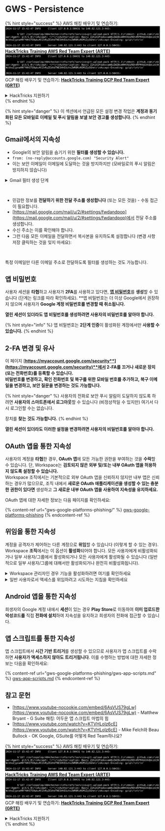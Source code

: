 # GWS - Persistence

{% hint style="success" %}
AWS 해킹 배우기 및 연습하기:<img src="../../.gitbook/assets/image (1).png" alt="" data-size="line">[**HackTricks Training AWS Red Team Expert (ARTE)**](https://training.hacktricks.xyz/courses/arte)<img src="../../.gitbook/assets/image (1).png" alt="" data-size="line">\
GCP 해킹 배우기 및 연습하기: <img src="../../.gitbook/assets/image (2).png" alt="" data-size="line">[**HackTricks Training GCP Red Team Expert (GRTE)**<img src="../../.gitbook/assets/image (2).png" alt="" data-size="line">](https://training.hacktricks.xyz/courses/grte)

<details>

<summary>HackTricks 지원하기</summary>

* [**구독 계획**](https://github.com/sponsors/carlospolop) 확인하기!
* **💬 [**Discord 그룹**](https://discord.gg/hRep4RUj7f) 또는 [**텔레그램 그룹**](https://t.me/peass)에 참여하거나 **Twitter** 🐦 [**@hacktricks\_live**](https://twitter.com/hacktricks\_live)**를 팔로우하세요.**
* **[**HackTricks**](https://github.com/carlospolop/hacktricks) 및 [**HackTricks Cloud**](https://github.com/carlospolop/hacktricks-cloud) 깃허브 리포에 PR을 제출하여 해킹 트릭을 공유하세요.**

</details>
{% endhint %}

{% hint style="danger" %}
이 섹션에서 언급된 모든 설정 변경 작업은 **계정과 동기화된 모든 모바일로 이메일 및 푸시 알림을 보낼 보안 경고를 생성합니다.**
{% endhint %}

## **Gmail에서의 지속성**

* Google의 보안 알림을 숨기기 위한 **필터를 생성할 수 있습니다.**
* `from: (no-reply@accounts.google.com) "Security Alert"`
* 이는 보안 이메일이 이메일에 도달하는 것을 방지하지만 (모바일로의 푸시 알림은 방지하지 않습니다)

<details>

<summary>Gmail 필터 생성 단계</summary>

(지침은 [**여기**](https://support.google.com/mail/answer/6579)에서 확인하세요)

1. [Gmail](https://mail.google.com/)을 엽니다.
2. 상단의 검색 상자에서 검색 옵션 표시를 클릭합니다 ![photos tune](https://lh3.googleusercontent.com/cD6YR\_YvqXqNKxrWn2NAWkV6tjJtg8vfvqijKT1\_9zVCrl2sAx9jROKhLqiHo2ZDYTE=w36).
3. 검색 기준을 입력합니다. 검색이 제대로 작동했는지 확인하려면 **검색**을 클릭하여 어떤 이메일이 표시되는지 확인합니다.
4. 검색 창 하단에서 **필터 만들기**를 클릭합니다.
5. 필터가 수행할 작업을 선택합니다.
6. **필터 만들기**를 클릭합니다.

현재 필터를 확인하려면 [https://mail.google.com/mail/u/0/#settings/filters](https://mail.google.com/mail/u/0/#settings/filters)에서 삭제할 수 있습니다.

</details>

<figure><img src="../../.gitbook/assets/image (331).png" alt=""><figcaption></figcaption></figure>

* 민감한 정보를 **전달하기 위한 전달 주소를 생성합니다** (또는 모든 것을) - 수동 접근이 필요합니다.
* [https://mail.google.com/mail/u/2/#settings/fwdandpop](https://mail.google.com/mail/u/2/#settings/fwdandpop)에서 전달 주소를 생성합니다.
* 수신 주소는 이를 확인해야 합니다.
* 그런 다음 모든 이메일을 전달하면서 복사본을 유지하도록 설정합니다 (변경 사항 저장 클릭하는 것을 잊지 마세요):

<figure><img src="../../.gitbook/assets/image (332).png" alt=""><figcaption></figcaption></figure>

특정 이메일만 다른 이메일 주소로 전달하도록 필터를 생성하는 것도 가능합니다.

## 앱 비밀번호

사용자 세션을 **타협**하고 사용자가 **2FA**를 사용하고 있다면, [**앱 비밀번호**](https://support.google.com/accounts/answer/185833?hl=en)를 **생성**할 수 있습니다 (단계는 링크를 따라 확인하세요). **앱 비밀번호는 더 이상 Google에서 권장하지 않으며 사용자가 **Google 계정 비밀번호를 변경할 때 취소됩니다.**

**열린 세션이 있더라도 앱 비밀번호를 생성하려면 사용자의 비밀번호를 알아야 합니다.**

{% hint style="info" %}
앱 비밀번호는 **2단계 인증**이 활성화된 계정에서만 **사용할 수 있습니다.**
{% endhint %}

## 2-FA 변경 및 유사

이 페이지 [**https://myaccount.google.com/security**](https://myaccount.google.com/security)**에서 2-FA를 끄거나 새로운 장치(또는 전화번호)를 등록할 수 있습니다.**\
**비밀번호를 변경하고, 확인 전화번호 및 복구를 위한 모바일 번호를 추가하고, 복구 이메일을 변경하고, 보안 질문을 변경하는 것도 가능합니다.**

{% hint style="danger" %}
사용자의 전화로 보안 푸시 알림이 도달하지 않도록 하려면 **사용자의 스마트폰에서 로그아웃**할 수 있습니다 (비정상적일 수 있지만) 여기서 다시 로그인할 수는 없습니다.

장치를 **찾는 것도 가능합니다.**
{% endhint %}

**열린 세션이 있더라도 이러한 설정을 변경하려면 사용자의 비밀번호를 알아야 합니다.**

## OAuth 앱을 통한 지속성

사용자의 계정을 **타협**한 경우, **OAuth 앱**에 모든 가능한 권한을 부여하는 것을 **수락**할 수 있습니다. 단, Workspace는 **검토되지 않은 외부 및/또는 내부 OAuth 앱을 허용하지 않도록 설정할 수 있습니다.**\
Workspace 조직에서는 기본적으로 외부 OAuth 앱을 신뢰하지 않지만 내부 앱은 신뢰하는 경우가 많으므로, 조직 내에서 **새로운 OAuth 애플리케이션을 생성할 수 있는 충분한 권한이 있다면** 생성하고 **그 새로운 내부 OAuth 앱을 사용하여 지속성을 유지하세요.**

OAuth 앱에 대한 자세한 정보는 다음 페이지를 확인하세요:

{% content-ref url="gws-google-platforms-phishing/" %}
[gws-google-platforms-phishing](gws-google-platforms-phishing/)
{% endcontent-ref %}

## 위임을 통한 지속성

계정을 공격자가 제어하는 다른 계정으로 **위임**할 수 있습니다 (이렇게 할 수 있는 경우). Workspace **조직**에서는 이 옵션이 **활성화**되어야 합니다. 모든 사용자에게 비활성화되거나 일부 사용자/그룹에서 활성화되거나 모든 사용자에게 활성화될 수 있습니다 (일반적으로 일부 사용자/그룹에 대해서만 활성화되거나 완전히 비활성화됩니다).

<details>

<summary>Workspace 관리자인 경우 기능을 활성화하려면 여기를 확인하세요</summary>

(정보는 [문서에서 복사됨](https://support.google.com/a/answer/7223765))

조직의 관리자로서 (예: 귀하의 직장 또는 학교) 사용자가 Gmail 계정에 대한 액세스를 위임할 수 있는지 제어합니다. 모든 사용자에게 계정을 위임할 수 있는 옵션을 제공하거나 특정 부서의 사람들만 위임을 설정할 수 있도록 할 수 있습니다. 예를 들어:

* 관리 비서를 Gmail 계정의 위임자로 추가하여 그들이 귀하를 대신하여 이메일을 읽고 보낼 수 있도록 합니다.
* 그룹을 추가하여 모든 사람이 하나의 Gmail 계정에 액세스할 수 있도록 합니다.

사용자는 동일한 조직의 다른 사용자에게만 액세스를 위임할 수 있으며, 도메인이나 조직 단위에 관계없이 가능합니다.

#### 위임 한도 및 제한

* **사용자가 Google 그룹에 자신의 메일박스 액세스를 부여할 수 있도록 허용하는 옵션**: 이 옵션을 사용하려면 위임된 계정의 OU와 각 그룹 구성원의 OU에 대해 활성화되어야 합니다. 이 옵션이 활성화되지 않은 OU에 속한 그룹 구성원은 위임된 계정에 액세스할 수 없습니다.
* 일반적인 사용으로 40명의 위임자가 동시에 Gmail 계정에 액세스할 수 있습니다. 한 명 이상의 위임자가 평균 이상으로 사용할 경우 이 숫자가 줄어들 수 있습니다.
* Gmail에 자주 액세스하는 자동화된 프로세스는 동시에 계정에 액세스할 수 있는 위임자의 수를 줄일 수 있습니다. 이러한 프로세스에는 Gmail에 자주 액세스하는 API 또는 브라우저 확장 프로그램이 포함됩니다.
* 단일 Gmail 계정은 최대 1,000명의 고유한 위임자를 지원합니다. 그룹은 한 위임자로 계산됩니다.
* 위임은 Gmail 계정의 한도를 증가시키지 않습니다. 위임된 사용자가 있는 Gmail 계정은 표준 Gmail 계정 한도 및 정책을 가집니다. 자세한 내용은 [Gmail 한도 및 정책](https://support.google.com/a/topic/28609)을 방문하세요.

#### 1단계: 사용자를 위한 Gmail 위임 활성화

**시작하기 전에:** 특정 사용자에 대한 설정을 적용하려면 해당 계정을 [조직 단위](https://support.google.com/a/topic/1227584)에 넣으세요.

1. [Google 관리 콘솔](https://support.google.com/a/answer/182076)에 [로그인](https://admin.google.com/)합니다.

관리자 계정을 사용하여 로그인하세요. 현재 계정인 CarlosPolop@gmail.com이 아닙니다.
2. 관리 콘솔에서 메뉴로 이동합니다 ![](https://storage.googleapis.com/support-kms-prod/JxKYG9DqcsormHflJJ8Z8bHuyVI5YheC0lAp)![그리고](https://storage.googleapis.com/support-kms-prod/Th2Tx0uwPMOhsMPn7nRXMUo3vs6J0pto2DTn)![](https://storage.googleapis.com/support-kms-prod/ocGtUSENh4QebLpvZcmLcNRZyaTBcolMRSyl) **앱**![그리고](https://storage.googleapis.com/support-kms-prod/Th2Tx0uwPMOhsMPn7nRXMUo3vs6J0pto2DTn)**Google Workspace**![그리고](https://storage.googleapis.com/support-kms-prod/Th2Tx0uwPMOhsMPn7nRXMUo3vs6J0pto2DTn)**Gmail**![그리고](https://storage.googleapis.com/support-kms-prod/Th2Tx0uwPMOhsMPn7nRXMUo3vs6J0pto2DTn)**사용자 설정**으로 이동합니다.
3. 모든 사용자에게 설정을 적용하려면 상위 조직 단위를 선택한 상태로 둡니다. 그렇지 않으면 하위 [조직 단위](https://support.google.com/a/topic/1227584)를 선택합니다.
4. **메일 위임**을 클릭합니다.
5. **사용자가 도메인의 다른 사용자에게 자신의 메일박스에 대한 액세스를 위임할 수 있도록 허용** 상자를 체크합니다.
6. (선택 사항) 사용자가 자신의 계정에서 전송된 위임된 메시지에 포함된 발신자 정보를 지정할 수 있도록 하려면 **사용자가 이 설정을 사용자 지정할 수 있도록 허용** 상자를 체크합니다.
7. 위임자가 보낸 메시지에 포함될 기본 발신자 정보 옵션을 선택합니다:
* **계정 소유자와 이메일을 보낸 위임자를 표시**—메시지에는 Gmail 계정 소유자와 위임자의 이메일 주소가 포함됩니다.
* **계정 소유자만 표시**—메시지에는 Gmail 계정 소유자의 이메일 주소만 포함됩니다. 위임자의 이메일 주소는 포함되지 않습니다.
8. (선택 사항) 사용자가 그룹을 위임자로 추가할 수 있도록 하려면 **사용자가 Google 그룹에 자신의 메일박스 액세스를 부여할 수 있도록 허용** 상자를 체크합니다.
9. **저장**을 클릭합니다. 하위 조직 단위를 구성한 경우 상위 조직 단위의 설정을 **상속**하거나 **재정의**할 수 있습니다.
10. (선택 사항) 다른 조직 단위에 대해 Gmail 위임을 활성화하려면 3-9단계를 반복합니다.

변경 사항은 최대 24시간이 걸릴 수 있지만 일반적으로 더 빨리 발생합니다. [자세히 알아보기](https://support.google.com/a/answer/7514107)

#### 2단계: 사용자가 자신의 계정에 대한 위임자를 설정하도록 합니다.

위임을 활성화한 후 사용자는 Gmail 설정으로 이동하여 위임자를 지정합니다. 위임자는 사용자를 대신하여 메시지를 읽고, 보내고, 받을 수 있습니다.

자세한 내용은 사용자를 [이메일 위임 및 협업](https://support.google.com/a/users/answer/138350)으로 안내하세요.

</details>

<details>

<summary>일반 사용자로서 액세스를 위임하려고 시도하는 지침을 확인하세요</summary>

(정보는 [**문서에서 복사됨**](https://support.google.com/mail/answer/138350))

최대 10명의 위임자를 추가할 수 있습니다.

직장, 학교 또는 기타 조직을 통해 Gmail을 사용하는 경우:

* 조직 내에서 최대 1000명의 위임자를 추가할 수 있습니다.
* 일반적인 사용으로 40명의 위임자가 동시에 Gmail 계정에 액세스할 수 있습니다.
* API 또는 브라우저 확장 프로그램과 같은 자동화된 프로세스를 사용하는 경우 몇 명의 위임자가 동시에 Gmail 계정에 액세스할 수 있습니다.

1. 컴퓨터에서 [Gmail](https://mail.google.com/)을 엽니다. Gmail 앱에서는 위임자를 추가할 수 없습니다.
2. 오른쪽 상단에서 설정을 클릭합니다 ![Settings](https://lh3.googleusercontent.com/p3J-ZSPOLtuBBR\_ofWTFDfdgAYQgi8mR5c76ie8XQ2wjegk7-yyU5zdRVHKybQgUlQ=w36-h36) ![그리고](https://lh3.googleusercontent.com/3\_l97rr0GvhSP2XV5OoCkV2ZDTIisAOczrSdzNCBxhIKWrjXjHucxNwocghoUa39gw=w36-h36) **모든 설정 보기**를 클릭합니다.
3. **계정 및 가져오기** 또는 **계정** 탭을 클릭합니다.
4. "계정에 대한 액세스 권한 부여" 섹션에서 **다른 계정 추가**를 클릭합니다. 직장이나 학교를 통해 Gmail을 사용하는 경우 조직에서 이메일 위임을 제한할 수 있습니다. 이 설정이 보이지 않으면 관리자에게 문의하세요.
* 계정에 대한 액세스 권한 부여가 보이지 않으면 제한된 것입니다.
5. 추가할 사람의 이메일 주소를 입력합니다. 직장, 학교 또는 기타 조직을 통해 Gmail을 사용하는 경우, 관리자가 허용하는 경우 그룹의 이메일 주소를 입력할 수 있습니다. 이 그룹은 귀하의 조직과 동일한 도메인을 가져야 합니다. 그룹의 외부 구성원은 위임 액세스가 거부됩니다.\
\
**중요:** 위임하는 계정이 새 계정이거나 비밀번호가 재설정된 경우, 관리자는 처음 로그인할 때 비밀번호 변경 요구 사항을 끄도록 해야 합니다.

* [관리자가 사용자를 생성하는 방법 알아보기](https://support.google.com/a/answer/33310).
* [관리자가 비밀번호를 재설정하는 방법 알아보기](https://support.google.com/a/answer/33319).

6. **다음 단계**를 클릭합니다 ![그리고](https://lh3.googleusercontent.com/QbWcYKta5vh\_4-OgUeFmK-JOB0YgLLoGh69P478nE6mKdfpWQniiBabjF7FVoCVXI0g=h36) **액세스 권한 부여 이메일 보내기**를 클릭합니다.

추가한 사람은 확인 요청 이메일을 받게 됩니다. 초대는 일주일 후에 만료됩니다.

그룹을 추가한 경우 모든 그룹 구성원이 확인 없이 위임자가 됩니다.

참고: 위임이 효과를 발휘하는 데 최대 24시간이 걸릴 수 있습니다.

</details>

## Android 앱을 통한 지속성

희생자의 Google 계정 내에서 **세션**이 있는 경우 **Play Store**로 이동하여 **이미 업로드한 악성코드를** 직접 **전화에 설치**하여 지속성을 유지하고 희생자의 전화에 접근할 수 있습니다.

## **앱 스크립트를 통한 지속성**

앱 스크립트에서 **시간 기반 트리거**를 생성할 수 있으므로 사용자가 앱 스크립트를 수락하면 **사용자가 액세스하지 않아도** **트리거됩니다**. 이를 수행하는 방법에 대한 자세한 정보는 다음을 확인하세요:

{% content-ref url="gws-google-platforms-phishing/gws-app-scripts.md" %}
[gws-app-scripts.md](gws-google-platforms-phishing/gws-app-scripts.md)
{% endcontent-ref %}

## 참고 문헌

* [https://www.youtube-nocookie.com/embed/6AsVUS79gLw](https://www.youtube-nocookie.com/embed/6AsVUS79gLw) - Matthew Bryant - G Suite 해킹: 어두운 앱 스크립트 마법의 힘
* [https://www.youtube.com/watch?v=KTVHLolz6cE](https://www.youtube.com/watch?v=KTVHLolz6cE) - Mike Felch와 Beau Bullock - OK Google, GSuite를 어떻게 Red Team하나요?

{% hint style="success" %}
AWS 해킹 배우기 및 연습하기:<img src="../../.gitbook/assets/image (1).png" alt="" data-size="line">[**HackTricks Training AWS Red Team Expert (ARTE)**](https://training.hacktricks.xyz/courses/arte)<img src="../../.gitbook/assets/image (1).png" alt="" data-size="line">\
GCP 해킹 배우기 및 연습하기: <img src="../../.gitbook/assets/image (2).png" alt="" data-size="line">[**HackTricks Training GCP Red Team Expert (GRTE)**<img src="../../.gitbook/assets/image (2).png" alt="" data-size="line">](https://training.hacktricks.xyz/courses/grte)

<details>

<summary>HackTricks 지원하기</summary>

* [**구독 계획**](https://github.com/sponsors/carlospolop) 확인하기!
* **💬 [**Discord 그룹**](https://discord.gg/hRep4RUj7f) 또는 [**텔레그램 그룹**](https://t.me/peass)에 참여하거나 **Twitter** 🐦 [**@hacktricks\_live**](https://twitter.com/hacktricks\_live)**를 팔로우하세요.**
* **[**HackTricks**](https://github.com/carlospolop/hacktricks) 및 [**HackTricks Cloud**](https://github.com/carlospolop/hacktricks-cloud) 깃허브 리포에 PR을 제출하여 해킹 트릭을 공유하세요.**

</details>
{% endhint %}
